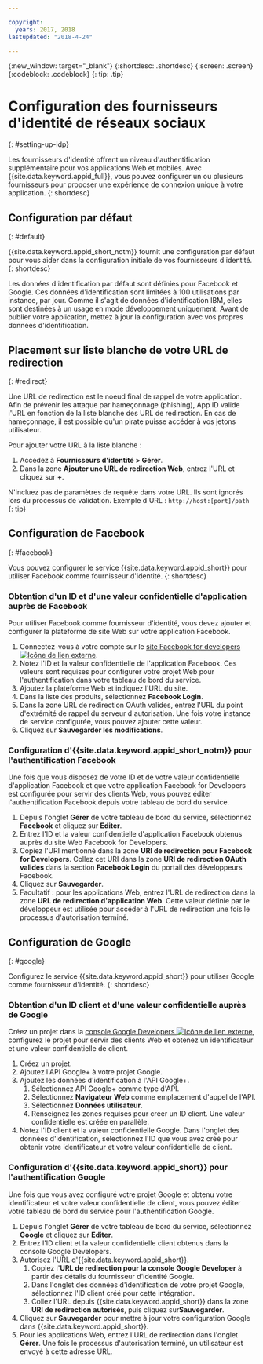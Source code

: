```yaml
---

copyright:
  years: 2017, 2018
lastupdated: "2018-4-24"

---
```


{:new_window: target="_blank"}
{:shortdesc: .shortdesc}
{:screen: .screen}
{:codeblock: .codeblock}
{: tip: .tip}

# Configuration des fournisseurs d'identité de réseaux sociaux
{: #setting-up-idp}

Les fournisseurs d'identité offrent un niveau d'authentification supplémentaire pour vos applications Web et mobiles. Avec {{site.data.keyword.appid_full}}, vous pouvez configurer un ou plusieurs fournisseurs pour proposer une expérience de connexion unique à votre application.
{: shortdesc}

## Configuration par défaut
{: #default}

{{site.data.keyword.appid_short_notm}} fournit une configuration par défaut pour vous aider dans la configuration initiale de vos fournisseurs d'identité.
{: shortdesc}

Les données d'identification par défaut sont définies pour Facebook et Google. Ces données d'identification sont limitées à 100 utilisations par instance, par jour. Comme il s'agit de données d'identification IBM, elles sont destinées à un usage en mode développement uniquement. Avant de publier votre application, mettez à jour la configuration avec vos propres données d'identification.

## Placement sur liste blanche de votre URL de redirection
{: #redirect}

Une URL de redirection est le noeud final de rappel de votre application. Afin de prévenir les attaque par hameçonnage (phishing), App ID valide l'URL en fonction de la liste blanche des URL de redirection. En cas de hameçonnage, il est possible qu'un pirate puisse accéder à vos jetons utilisateur.

Pour ajouter votre URL à la liste blanche :

1. Accédez à **Fournisseurs d'identité > Gérer**.
2. Dans la zone **Ajouter une URL de redirection Web**, entrez l'URL et cliquez sur **+**.

N'incluez pas de paramètres de requête dans votre URL. Ils sont ignorés lors du processus de validation. Exemple d'URL : `http://host:[port]/path`
{: tip}


## Configuration de Facebook
{: #facebook}

Vous pouvez configurer le service {{site.data.keyword.appid_short}} pour utiliser Facebook comme fournisseur d'identité.
{: shortdesc}

### Obtention d'un ID et d'une valeur confidentielle d'application auprès de Facebook

Pour utiliser Facebook comme fournisseur d'identité, vous devez ajouter et configurer la plateforme de site Web sur votre application Facebook.

1. Connectez-vous à votre compte sur le <a href="https://developers.facebook.com/docs/apps/register" target="_blank">site Facebook for developers <img src="../../icons/launch-glyph.svg" alt="Icône de lien externe"></a>.
2. Notez l'ID et la valeur confidentielle de l'application Facebook. Ces valeurs sont requises pour configurer votre projet Web pour l'authentification dans votre tableau de bord du service.
3. Ajoutez la plateforme Web et indiquez l'URL du site.
4. Dans la liste des produits, sélectionnez **Facebook Login**.
5. Dans la zone URL de redirection OAuth valides, entrez l'URL du point d'extrémité de rappel du serveur d'autorisation. Une fois votre instance de service configurée, vous pouvez ajouter cette valeur.
6. Cliquez sur **Sauvegarder les modifications**.


### Configuration d'{{site.data.keyword.appid_short_notm}} pour l'authentification Facebook

Une fois que vous disposez de votre ID et de votre valeur confidentielle d'application Facebook et que votre application Facebook for Developers est configurée pour servir des clients Web, vous pouvez éditer l'authentification Facebook depuis votre tableau de bord du service.

1. Depuis l'onglet **Gérer** de votre tableau de bord du service, sélectionnez **Facebook** et cliquez sur **Editer**.
2. Entrez l'ID et la valeur confidentielle d'application Facebook obtenus auprès du site Web Facebook for Developers.
3. Copiez l'URI mentionné dans la zone **URI de redirection pour Facebook for Developers**. Collez cet URI dans la zone **URI de redirection OAuth valides** dans la section **Facebook Login** du portail des développeurs Facebook.
4. Cliquez sur **Sauvegarder**.
5. Facultatif : pour les applications Web, entrez l'URL de redirection dans la zone **URL de redirection d'application Web**. Cette valeur définie par le développeur est utilisée pour accéder à l'URL de redirection une fois le processus d'autorisation terminé.


## Configuration de Google
{: #google}

Configurez le service {{site.data.keyword.appid_short}} pour utiliser Google comme fournisseur d'identité.
{: shortdesc}

### Obtention d'un ID client et d'une valeur confidentielle auprès de Google

Créez un projet dans la <a href="https://developers.google.com/" target="_blank">console Google Developers <img src="../../icons/launch-glyph.svg" alt="Icône de lien externe"></a>, configurez le projet pour servir des clients Web et obtenez un identificateur et une valeur confidentielle de client.

1. Créez un projet.
2. Ajoutez l'API Google+ à votre projet Google.
3. Ajoutez les données d'identification à l'API Google+.
    1. Sélectionnez API Google+ comme type d'API.
    2. Sélectionnez **Navigateur Web** comme emplacement d'appel de l'API.
    3. Sélectionnez **Données utilisateur**.
    4. Renseignez les zones requises pour créer un ID client. Une valeur confidentielle est créée en parallèle.
4. Notez l'ID client et la valeur confidentielle Google. Dans l'onglet des données d'identification, sélectionnez l'ID que vous avez créé pour obtenir votre identificateur et votre valeur confidentielle de client.

### Configuration d'{{site.data.keyword.appid_short}} pour l'authentification Google

Une fois que vous avez configuré votre projet Google et obtenu votre identificateur et votre valeur confidentielle de client, vous pouvez éditer votre tableau de bord du service pour l'authentification Google. 

1. Depuis l'onglet **Gérer** de votre tableau de bord du service, sélectionnez **Google** et cliquez sur **Editer**.
2. Entrez l'ID client et la valeur confidentielle client obtenus dans la console Google Developers.
3. Autorisez l'URL d'{{site.data.keyword.appid_short}}.
    1. Copiez l'**URL de redirection pour la console Google Developer** à partir des détails du fournisseur d'identité Google.
    2. Dans l'onglet des données d'identification de votre projet Google, sélectionnez l'ID client créé pour cette intégration.
    3. Collez l'URL depuis {{site.data.keyword.appid_short}} dans la zone **URI de redirection autorisés**, puis cliquez sur**Sauvegarder**.
4. Cliquez sur **Sauvegarder** pour mettre à jour votre configuration Google dans {{site.data.keyword.appid_short}}.
5. Pour les applications Web, entrez l'URL de redirection dans l'onglet **Gérer**. Une fois le processus d'autorisation terminé, un utilisateur est envoyé à cette adresse URL.
